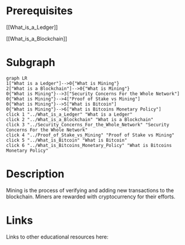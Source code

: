 # Prerequisites
[[What_is_a_Ledger]]


[[What_is_a_Blockchain]]


# Subgraph

```mermaid
graph LR
1["What is a Ledger"]-->0{"What is Mining"}
2["What is a Blockchain"]-->0{"What is Mining"}
0{"What is Mining"}-->3["Security Concerns For the Whole Network"]
0{"What is Mining"}-->4["Proof of Stake vs Mining"]
0{"What is Mining"}-->5["What is Bitcoin"]
0{"What is Mining"}-->6["What is Bitcoins Monetary Policy"]
click 1 "../What_is_a_Ledger" "What is a Ledger"
click 2 "../What_is_a_Blockchain" "What is a Blockchain"
click 3 "../Security_Concerns_For_the_Whole_Network" "Security Concerns For the Whole Network"
click 4 "../Proof_of_Stake_vs_Mining" "Proof of Stake vs Mining"
click 5 "../What_is_Bitcoin" "What is Bitcoin"
click 6 "../What_is_Bitcoins_Monetary_Policy" "What is Bitcoins Monetary Policy"
```



# Description
Mining is the process of verifying and adding new transactions to the blockchain. Miners are rewarded with cryptocurrency for their efforts.

# Links
Links to other educational resources here: